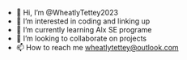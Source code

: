 - 👋 Hi, I’m @WheatlyTettey2023
- 👀 I’m interested in coding and linking up
- 🌱 I’m currently learning Alx SE programe
- 💞️ I’m looking to collaborate on projects
- 📫 How to reach me wheatlytettey@outlook.com

<!---
WheatlyTettey2023/WheatlyTettey2023 is a ✨ special ✨ repository because its `README.md` (this file) appears on your GitHub profile.
You can click the Preview link to take a look at your changes.
--->
